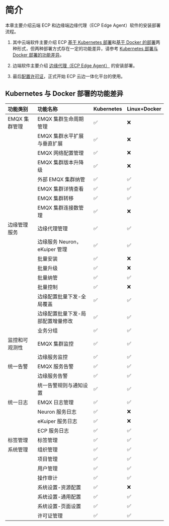 # 简介

本章主要介绍云端 ECP 和边缘端边缘代理（ECP Edge Agent）软件的安装部署流程。

1. 其中云端软件主要介绍 ECP [基于 Kubernetes 部署](install_ecp_on_kubernetes)和[基于 Docker 的部署](install_ecp_on_linux)两种形式，但两种部署方式存在一定的功能差异，请参考 [Kubernetes 部署与 Docker 部署的功能差异](#kubernetes-部署与-docker-部署的功能差异)。

2. 边端软件主要介绍 [边缘代理（ECP Edge Agent）](install_edge_agent) 的安装部署。

3. 最后[配置许可证](license_setting)，正式开始 ECP 云边一体化平台的使用。


## Kubernetes 与 Docker 部署的功能差异

|功能类别| 功能名称 | Kubernetes | Linux+Docker |
| :--------------| :-------| :----| :----|
|EMQX 集群管理|EMQX 集群生命周期管理|✅|❌|
||EMQX 集群水平扩展与垂直扩展|✅|❌|
||EMQX 网络配置管理|✅|❌|
||EMQX 集群版本升降级|✅|❌|
||外部 EMQX 集群纳管|✅|✅|
||EMQX 集群详情查看|✅|✅|
||EMQX 集群转移|✅|✅|
||EMQX 集群连接数管理|✅|❌|
|边缘管理服务|边缘代理管理|✅|✅|
||边缘服务 Neuron，eKuiper 管理|✅|✅|
||批量安装|✅|❌|
||批量升级|✅|❌|
||批量纳管|✅|✅|
||批量控制|✅|❌|
||边缘配置批量下发-全局覆盖|✅|✅|
||边缘配置批量下发-局部配置增量修改|✅|✅|
||业务分组|✅|✅|
|监控和可观测性|EMQX 集群监控 |✅|✅|
||边缘服务监控|✅|✅|
|统一告警|EMQX 服务告警|✅|✅|
||边缘服务告警|✅|✅|
||统一告警规则与通知设置|✅|✅|
|统一日志|EMQX 日志管理|✅|✅|
||Neuron 服务日志|✅|❌|
||eKuiper 服务日志|✅|❌|
||ECP 服务日志|✅|✅|
|标签管理|标签管理|✅|✅|
|系统管理|组织管理|✅|✅|
||项目管理|✅|✅|
||用户管理|✅|✅|
||操作审计|✅|✅|
||系统设置-资源配置|✅|❌|
||系统设置-通用配置|✅|✅|
||系统设置-页面设置|✅|✅|
||许可证管理|✅|✅|
